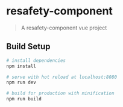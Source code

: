 # resafety-component

> A resafety-component vue project

## Build Setup

``` bash
# install dependencies
npm install

# serve with hot reload at localhost:8080
npm run dev

# build for production with minification
npm run build
```
